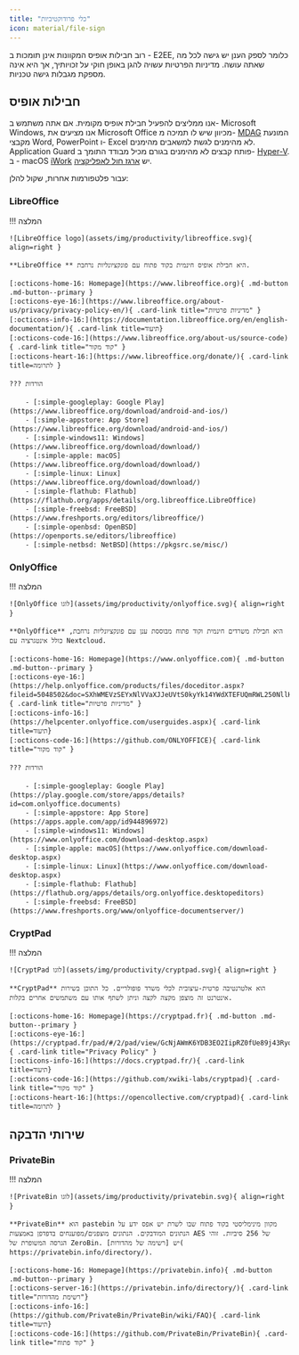```yaml
---
title: "כלי פרודוקטיביות"
icon: material/file-sign
---
```


רוב חבילות אופיס המקוונות אינן תומכות ב - E2EE, כלומר לספק הענן יש גישה לכל מה שאתה עושה. מדיניות הפרטיות עשויה להגן באופן חוקי על זכויותיך, אך היא אינה מספקת מגבלות גישה טכניות.

## חבילות אופיס

אנו ממליצים להפעיל חבילת אופיס מקומית. אם אתה משתמש ב- Microsoft Windows, אנו מציעים את Microsoft Office מכיוון שיש לו תמיכה מ- [MDAG](https://docs.microsoft.com/en-us/windows/security/threat-protection/microsoft-defender-application-guard/md-app-guard-overview) המונעת מקבצי Word, PowerPoint ו- Excel לא מהימנים לגשת למשאבים מהימנים. Application Guard פותח קבצים לא מהימנים בגורם מכיל מבודד התומך ב- [Hyper-V](https://en.wikipedia.org/wiki/Hyper-V). ב - macOS [iWork](https://www.apple.com/iwork) יש [ארגז חול לאפליקציה](https://developer.apple.com/library/archive/documentation/Security/Conceptual/AppSandboxDesignGuide/AboutAppSandbox/AboutAppSandbox.html).

עבור פלטפורמות אחרות, שקול להלן:

### LibreOffice

!!! המלצה

    ![LibreOffice logo](assets/img/productivity/libreoffice.svg){ align=right }
    
    **LibreOffice ** היא חבילת אופיס חינמית בקוד פתוח עם פונקציונליות נרחבת.
    
    [:octicons-home-16: Homepage](https://www.libreoffice.org){ .md-button .md-button--primary }
    [:octicons-eye-16:](https://www.libreoffice.org/about-us/privacy/privacy-policy-en/){ .card-link title="מדיניות פרטיות" }
    [:octicons-info-16:](https://documentation.libreoffice.org/en/english-documentation/){ .card-link title=תיעוד}
    [:octicons-code-16:](https://www.libreoffice.org/about-us/source-code){ .card-link title="קוד מקור" }
    [:octicons-heart-16:](https://www.libreoffice.org/donate/){ .card-link title=לתרומה }
    
    ??? הורדות
    
        - [:simple-googleplay: Google Play](https://www.libreoffice.org/download/android-and-ios/)
        - [:simple-appstore: App Store](https://www.libreoffice.org/download/android-and-ios/)
        - [:simple-windows11: Windows](https://www.libreoffice.org/download/download/)
        - [:simple-apple: macOS](https://www.libreoffice.org/download/download/)
        - [:simple-linux: Linux](https://www.libreoffice.org/download/download/)
        - [:simple-flathub: Flathub](https://flathub.org/apps/details/org.libreoffice.LibreOffice)
        - [:simple-freebsd: FreeBSD](https://www.freshports.org/editors/libreoffice/)
        - [:simple-openbsd: OpenBSD](https://openports.se/editors/libreoffice)
        - [:simple-netbsd: NetBSD](https://pkgsrc.se/misc/)

### OnlyOffice

!!! המלצה

    ![OnlyOffice לוגו](assets/img/productivity/onlyoffice.svg){ align=right }
    
    **OnlyOffice** היא חבילת משרדים חינמית וקוד פתוח מבוססת ענן עם פונקציונליות נרחבת, כולל אינטגרציה עם Nextcloud.
    
    [:octicons-home-16: Homepage](https://www.onlyoffice.com){ .md-button .md-button--primary }
    [:octicons-eye-16:](https://help.onlyoffice.com/products/files/doceditor.aspx?fileid=5048502&doc=SXhWMEVzSEYxNlVVaXJJeUVtS0kyYk14YWdXTEFUQmRWL250NllHNUFGbz0_IjUwNDg1MDIi0){ .card-link title="מדיניות פרטיות" }
    [:octicons-info-16:](https://helpcenter.onlyoffice.com/userguides.aspx){ .card-link title=תיעוד}
    [:octicons-code-16:](https://github.com/ONLYOFFICE){ .card-link title="קוד מקור" }
    
    ??? הורדות
    
        - [:simple-googleplay: Google Play](https://play.google.com/store/apps/details?id=com.onlyoffice.documents)
        - [:simple-appstore: App Store](https://apps.apple.com/app/id944896972)
        - [:simple-windows11: Windows](https://www.onlyoffice.com/download-desktop.aspx)
        - [:simple-apple: macOS](https://www.onlyoffice.com/download-desktop.aspx)
        - [:simple-linux: Linux](https://www.onlyoffice.com/download-desktop.aspx)
        - [:simple-flathub: Flathub](https://flathub.org/apps/details/org.onlyoffice.desktopeditors)
        - [:simple-freebsd: FreeBSD](https://www.freshports.org/www/onlyoffice-documentserver/)

### CryptPad

!!! המלצה

    ![CryptPad לוגו](assets/img/productivity/cryptpad.svg){ align=right }
    
    **CryptPad** הוא אלטרנטיבה פרטית-עיצובית לכלי משרד פופולריים. כל התוכן בשירות אינטרנט זה מוצפן מקצה לקצה וניתן לשתף אותו עם משתמשים אחרים בקלות.
    
    [:octicons-home-16: Homepage](https://cryptpad.fr){ .md-button .md-button--primary }
    [:octicons-eye-16:](https://cryptpad.fr/pad/#/2/pad/view/GcNjAWmK6YDB3EO2IipRZ0fUe89j43Ryqeb4fjkjehE/){ .card-link title="Privacy Policy" }
    [:octicons-info-16:](https://docs.cryptpad.fr/){ .card-link title=תיעוד}
    [:octicons-code-16:](https://github.com/xwiki-labs/cryptpad){ .card-link title="קוד מקור" }
    [:octicons-heart-16:](https://opencollective.com/cryptpad){ .card-link title=לתרומה }

## שירותי הדבקה

### PrivateBin

!!! המלצה

    ![PrivateBin לוגו](assets/img/productivity/privatebin.svg){ align=right }
    
    **PrivateBin** הוא pastebin מקוון מינימליסטי בקוד פתוח שבו לשרת יש אפס ידע על הנתונים המודבקים. הנתונים מוצפנים/מפוענחים בדפדפן באמצעות AES של 256 סיביות. זוהי הגרסה המשופרת של ZeroBin. יש [רשימה של מהדורות]( https://privatebin.info/directory/).
    
    [:octicons-home-16: Homepage](https://privatebin.info){ .md-button .md-button--primary }
    [:octicons-server-16:](https://privatebin.info/directory/){ .card-link title="רשימת מהדורות"}
    [:octicons-info-16:](https://github.com/PrivateBin/PrivateBin/wiki/FAQ){ .card-link title=תיעוד}
    [:octicons-code-16:](https://github.com/PrivateBin/PrivateBin){ .card-link title="קוד פתוח" }
